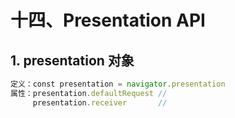 # 十四、Presentation API

## 1. presentation 对象

```js
定义：const presentation = navigator.presentation
属性：presentation.defaultRequest //
     presentation.receiver       //
```
